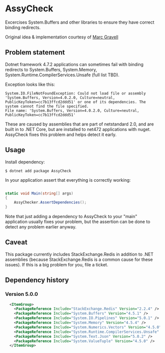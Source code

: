# AssyCheck

Excercises System.Buffers and other libraries to ensure they have correct binding redirects.

Original idea & implementation courtesy of [Marc Gravell](https://github.com/mgravell/Pipelines.Sockets.Unofficial/blob/5ae5fe451c4f71a618c4324f62c3beb2dc0b39a5/src/Pipelines.Sockets.Unofficial/Helpers.cs#L142-L172)

## Problem statement

Dotnet framework 4.7.2 applications can sometimes fail with binding redirects to System.Buffers, System.Memory, System.Runtime.CompilerServices.Unsafe (full list TBD). 

Exception looks like this:

```
System.IO.FileNotFoundException: Could not load file or assembly 'System.Buffers, Version=4.0.2.0, Culture=neutral, PublicKeyToken=cc7b13ffcd2ddd51' or one of its dependencies. The system cannot find the file specified.
File name: 'System.Buffers, Version=4.0.2.0, Culture=neutral, PublicKeyToken=cc7b13ffcd2ddd51'
```

These are caused by assemblies that are part of netstandard 2.0, and are built in to .NET Core, but are installed to net472 applications with nuget. AssyCheck fixes 
this problem and helps detect it early.

## Usage

Install dependency:

```
$ dotnet add package AssyCheck
```

In your application assert that everything is correctly working:

```csharp

static void Main(string[] args)
{
    AssyChecker.AssertDependencies();
}
```

Note that just adding a dependency to AssyCheck to your "main" application usually fixes your problem, but the assertion can be done to detect any problem earlier anyway.


## Caveat

This package currently includes StackExchange.Redis in addition to .NET assemblies (because StackExchange.Redis is a common cause for these issues). 
If this is a big problem for you, file a ticket.

## Dependency history

### Version 5.0.0

```xml
  <ItemGroup>
    <PackageReference Include="StackExchange.Redis" Version="2.2.4" />
    <PackageReference Include="System.Buffers" Version="4.5.1" />
    <PackageReference Include="System.IO.Pipelines" Version="5.0.1" />
    <PackageReference Include="System.Memory" Version="4.5.4" />
    <PackageReference Include="System.Numerics.Vectors" Version="4.5.0" />
    <PackageReference Include="System.Runtime.CompilerServices.Unsafe" Version="5.0.0" />
    <PackageReference Include="System.Text.Json" Version="5.0.2" />
    <PackageReference Include="System.ValueTuple" Version="4.5.0" />
  </ItemGroup>
```
